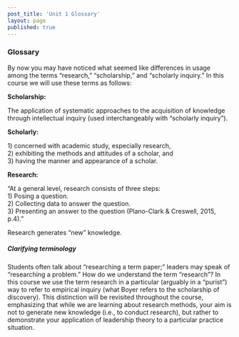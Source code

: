 ```yaml
---
post_title: 'Unit 1 Glossary'
layout: page
published: true
---
```


### Glossary

By now you may have noticed what seemed like differences in usage among the terms “research,” “scholarship,” and “scholarly inquiry.”  In this course we will use these terms as follows:

**Scholarship:**

The application of systematic approaches to the acquisition of knowledge through intellectual inquiry \(used interchangeably with “scholarly inquiry”\).

**Scholarly:**

1\) concerned with academic study, especially research,  
2\) exhibiting the methods and attitudes of a scholar, and  
3\) having the manner and appearance of a scholar.

**Research:**

“At a general level, research consists of three steps:  
1\) Posing a question.  
2\) Collecting data to answer the question.  
3\) Presenting an answer to the question \(Plano-Clark & Creswell, 2015, p.4\).”

Research generates “new” knowledge.

##### Clarifying terminology

Students often talk about “researching a term paper;” leaders may speak of “researching a problem.” How do we understand the term “research”? In this course we use the term research in a particular \(arguably in a “purist”\) way to refer to empirical inquiry \(what Boyer refers to the scholarship of discovery\).  This distinction will be revisited throughout the course, emphasizing that while we are learning about research methods, your aim is not to generate new knowledge \(i.e., to conduct research\), but rather to demonstrate your application of leadership theory to a particular practice situation.

